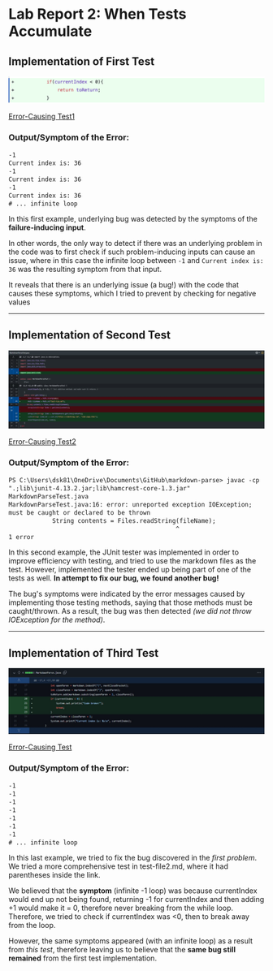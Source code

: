 # Lab Report 2: When Tests Accumulate

## **Implementation of First Test**
![Example1](update1.png)

[Error-Causing Test1](https://github.com/KXVlNY/markdown-parse/commit/491fedb66d3d9288a52c1fb68ce2626ebdc6445e)

### **Output/Symptom of the Error:**
```
-1
Current index is: 36
-1
Current index is: 36
-1
Current index is: 36
# ... infinite loop

```

In this first example, underlying bug was detected by the symptoms of the **failure-inducing input**. 

In other words, the only way to detect if there was an underlying problem in the code was to first check if such problem-inducing inputs can cause an issue, where in this case the infinite loop between `-1` and `Current index is: 36` was the resulting symptom from that input. 

It reveals that there is an underlying issue (a bug!) with the code that causes these symptoms, which I tried to prevent by checking for negative values
***

## **Implementation of Second Test**

![Example2](example2.jpg)

[Error-Causing Test2](https://github.com/KXVlNY/markdown-parse/commit/41d634f0afecf7263cce77f26aaa640fc9871ba2)

### **Output/Symptom of the Error:**

```
PS C:\Users\dsk81\OneDrive\Documents\GitHub\markdown-parse> javac -cp ".;lib\junit-4.13.2.jar;lib\hamcrest-core-1.3.jar" MarkdownParseTest.java
MarkdownParseTest.java:16: error: unreported exception IOException; must be caught or declared to be thrown
            String contents = Files.readString(fileName);
                                              ^
1 error

```

In this second example, the JUnit tester was implemented in order to improve efficiency with testing, and tried to use the markdown files as the test. However, implemented the tester ended up being part of one of the tests as well. **In attempt to fix our bug, we found another bug!**

The bug's symptoms were indicated by the error messages caused by implementing those testing methods, saying that those methods must be caught/thrown. As a result, the bug was then detected *(we did not throw IOException for the method)*.

***

## **Implementation of Third Test**

![Example3](example3.jpg)

[Error-Causing Test](https://github.com/KXVlNY/markdown-parse/commit/9f13c4b9a703ef8374aef408b1e8cb28cb5fc71f)

### **Output/Symptom of the Error:**

```
-1
-1
-1
-1
-1
-1
-1
# ... infinite loop
```

In this last example, we tried to fix the bug discovered in the *first problem*. We tried a more comprehensive test in test-file2.md, where it had parentheses inside the link. 

We believed that the **symptom** (infinite -1 loop) was because currentIndex would end up not being found, returning -1 for currentIndex and then adding +1 would make it = 0, therefore never breaking from the while loop. Therefore, we tried to check if currentIndex was <0, then to break away from the loop. 

However, the same symptoms appeared (with an infinite loop) as a result from *this test*, therefore leaving us to believe that the **same bug still remained** from the first test implementation.
